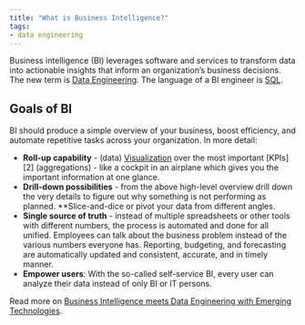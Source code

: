 ```yaml
---
title: "What is Business Intelligence?"
tags:
- data engineering
---
```

Business intelligence (BI) leverages software and services to transform data into actionable insights that inform an organization’s business decisions. The new term is [Data Engineering](term/data%20engineering.md). The language of a BI engineer is [SQL](term/sql.md).

## Goals of BI
BI should produce a simple overview of your business, boost efficiency, and automate repetitive tasks across your organization. In more detail:
  * **Roll-up capability** - (data) [Visualization](term/analytics.md) over the most important [KPIs][2] (aggregations) - like a cockpit in an airplane which gives you the important information at one glance.
  * **Drill-down possibilities** - from the above high-level overview drill down the very details to figure out why something is not performing as planned. **Slice-and-dice or pivot your data from different angles.
  * **Single source of truth** - instead of multiple spreadsheets or other tools with different numbers, the process is automated and done for all unified. Employees can talk about the business problem instead of the various numbers everyone has. Reporting, budgeting, and forecasting are automatically updated and consistent, accurate, and in timely manner.
  * **Empower users**: With the so-called self-service BI, every user can analyze their data instead of only BI or IT persons.

Read more on [Business Intelligence meets Data Engineering with Emerging Technologies](https://www.sspaeti.com/blog/business-intelligence-meets-data-engineering/).
